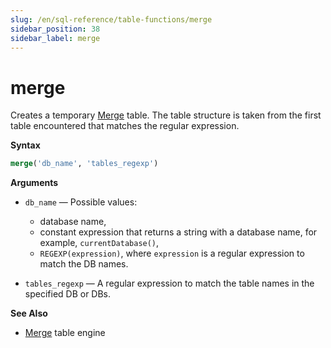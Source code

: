 ```yaml
---
slug: /en/sql-reference/table-functions/merge
sidebar_position: 38
sidebar_label: merge
---
```


# merge

Creates a temporary [Merge](../../engines/table-engines/special/merge.md) table. The table structure is taken from the first table encountered that matches the regular expression.

**Syntax**

```sql
merge('db_name', 'tables_regexp')
```
**Arguments**

- `db_name` — Possible values:
    - database name, 
    - constant expression that returns a string with a database name, for example, `currentDatabase()`,
    - `REGEXP(expression)`, where `expression` is a regular expression to match the DB names.

- `tables_regexp` — A regular expression to match the table names in the specified DB or DBs.

**See Also**

-   [Merge](../../engines/table-engines/special/merge.md) table engine

